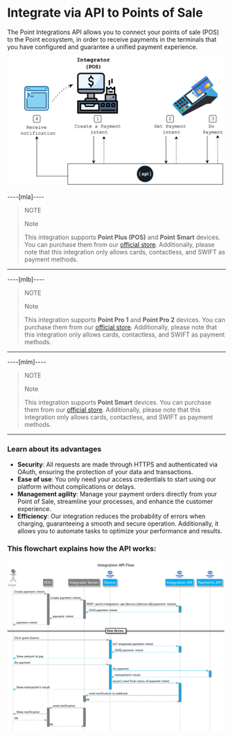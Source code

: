 # Integrate via API to Points of Sale

The Point Integrations API allows you to connect your points of sale (POS) to the Point ecosystem, in order to receive payments in the terminals that you have configured and guarantee a unified payment experience.

![Diagram 1](/images/point-api/1-diagram-en.png)

----[mla]----
> NOTE
>
> Note
>
> This integration supports **Point Plus (POS)** and **Point Smart** devices. You can purchase them from our [official store](https://www.mercadopago.com.ar/point). Additionally, please note that this integration only allows cards, contactless, and SWIFT as payment methods.

------------

----[mlb]----
> NOTE
>
> Note
>
> This integration supports **Point Pro 1** and **Point Pro 2** devices. You can purchase them from our [official store](https://www.mercadopago.com.br/point). Additionally, please note that this integration only allows cards, contactless, and SWIFT as payment methods.

------------

----[mlm]----
> NOTE
>
> Note
>
> This integration supports **Point Smart** devices. You can purchase them from our [official store](https://www.mercadopago.com.mx/point). Additionally, please note that this integration only allows cards, contactless, and SWIFT as payment methods.

------------



### Learn about its advantages

* **Security**: All requests are made through HTTPS and authenticated via OAuth, ensuring the protection of your data and transactions.
* **Ease of use**: You only need your access credentials to start using our platform without complications or delays.
* **Management agility**: Manage your payment orders directly from your Point of Sale, streamline your processes, and enhance the customer experience.
* **Efficiency**: Our integration reduces the probability of errors when charging, guaranteeing a smooth and secure operation. Additionally, it allows you to automate tasks to optimize your performance and results.

### This flowchart explains how the API works:

![Mercado Pago Point Flow](/images/point-api/2-flow-diagram-en.png)